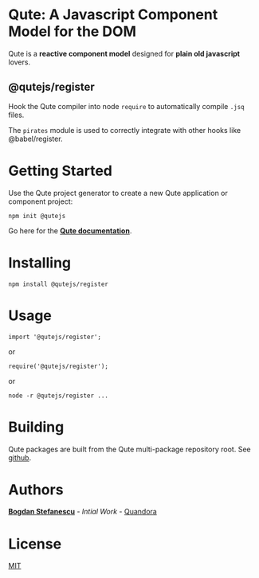 # Qute: A Javascript Component Model for the DOM

Qute is a **reactive component model** designed for **plain old javascript** lovers.

## @qutejs/register

Hook the Qute compiler into node `require` to automatically compile `.jsq` files.

The `pirates` module is used to correctly integrate with other hooks like @babel/register.

# Getting Started

Use the Qute project generator to create a new Qute application or component project:

```
npm init @qutejs
```

Go here for the **[Qute documentation](https://qutejs.org)**.

# Installing

```
npm install @qutejs/register
```

# Usage

```
import '@qutejs/register';
```

or

```
require('@qutejs/register');
```

or

```
node -r @qutejs/register ...
```

# Building

Qute packages are built from the Qute multi-package repository root.
See [github](https://github.com/bstefanescu/qutejs).

# Authors

**[Bogdan Stefanescu](mailto:bogdan@quandora.com)** - *Intial Work* - [Quandora](https://quandora.com)

# License

[MIT](LICENSE)

